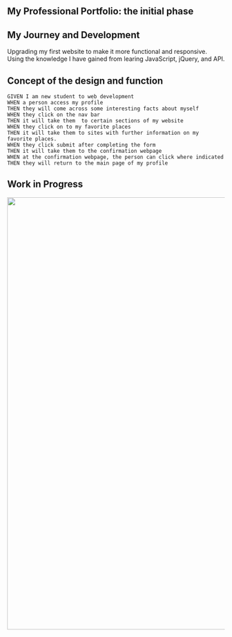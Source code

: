 ## My Professional Portfolio: the initial phase

## My Journey and Development

Upgrading my first website to make it more functional and responsive. Using the knowledge I have gained from learing JavaScript, jQuery, and API. 



## Concept of the design and function

```
GIVEN I am new student to web development
WHEN a person access my profile
THEN they will come across some interesting facts about myself
WHEN they click on the nav bar
THEN it will take them  to certain sections of my website
WHEN they click on to my favorite places
THEN it will take them to sites with further information on my favorite places. 
WHEN they click submit after completing the form
THEN it will take them to the confirmation webpage
WHEN at the confirmation webpage, the person can click where indicated 
THEN they will return to the main page of my profile
```

## Work in Progress

<image src="https://image.shutterstock.com/z/stock-photo-hand-putting-wooden-cube-on-virtual-infographic-rectangle-block-with-progress-wording-job-1735505120.jpg" width= 1000  height=1000>
